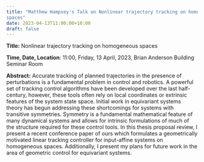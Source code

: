 ```yaml
---
title: "Matthew Hampsey's Talk on Nonlinear trajectory tracking on homogeneous
spaces"
date: 2023-04-13T11:00:00+10:00
draft: false
---
```



__Title:__ Nonlinear trajectory tracking on homogeneous spaces


__Time, Date, Location__: 11:00, Friday, 13 April, 2023, Brian Anderson Building Seminar Room

__Abstract:__ Accurate tracking of planned trajectories in the presence of
perturbations is a fundamental problem in control and robotics. A powerful set
of tracking control algorithms have been developed over the last half-century,
however, these tools often rely on local coordinates or extrinsic features of
the system state space.  Initial work in equivariant systems theory has begun
addressing these shortcomings for systems with transitive symmetries. Symmetry
is a fundamental mathematical feature of many dynamical systems and allows for
intrinsic formulations of much of the structure required for these control
tools.  In this thesis proposal review, I present a recent conference paper of
ours which formulates a geometrically motivated linear tracking controller for
input-affine systems on homogeneous spaces.  Additionally, I present my plans
for future work in the area of geometric control for equivariant systems.
